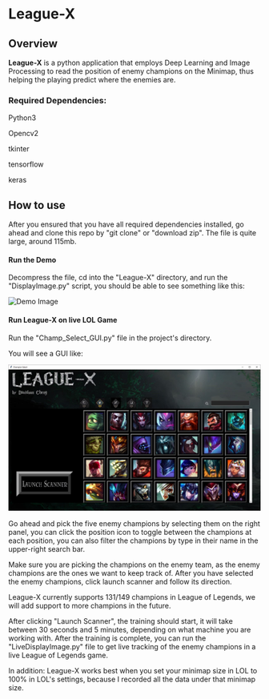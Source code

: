 # League-X

## Overview

**League-X** is a python application that employs Deep Learning and Image Processing to read the position of enemy champions on the Minimap, thus helping the playing predict where the enemies are.

### Required Dependencies:

Python3

Opencv2

tkinter

tensorflow

keras



## How to use

After you ensured that you have all required dependencies installed, go ahead and clone this repo by "git clone" or "download zip". The file is quite large, around 115mb.



#### Run the Demo

Decompress the file, cd into the "League-X" directory, and run the "DisplayImage.py" script, you should be able to see something like this:

![Demo Image](gif_demo.gif)

#### Run League-X on live LOL Game

Run the "Champ_Select_GUI.py" file in the project's directory.

You will see a GUI like:

![Demo Image](GUI_demo.JPG)

Go ahead and pick the five enemy champions by selecting them on the right panel, you can click the position icon to toggle between the champions at each position, you can also filter the champions by type in their name in the upper-right search bar.

Make sure you are picking the champions on the enemy team, as the enemy champions are the ones we want to keep track of. After you have selected the enemy champions, click launch scanner and follow its direction. 

League-X currently supports 131/149 champions in League of Legends, we will add support to more champions in the future.

After clicking "Launch Scanner", the training should start, it will take between 30 seconds and 5 minutes, depending on what machine you are working with. After the training is complete, you can run the "LiveDisplayImage.py" file to get live tracking of the enemy champions in a live League of Legends game.

In addition: League-X works best when you set your minimap size in LOL to 100% in LOL's settings, because I recorded all the data under that minimap size.
